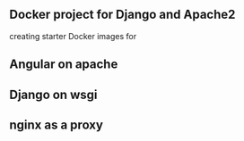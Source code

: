## Docker project for Django and Apache2

creating starter Docker images for
## Angular on apache
## Django  on wsgi
## nginx as a proxy
